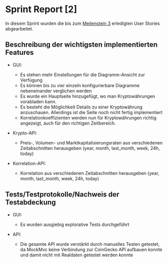 # Sprint Report [2]

In diesem Sprint wurden die bis zum [Meilenstein 3](meilenstein-url) erledigten User Stories abgearbeitet.

## Beschreibung der wichtigsten implementierten Features
- GUI:
    - Es stehen mehr Einstellungen für die Diagramm-Ansicht zur Verfügung
    - Es können bis zu vier einzeln konfigurierbare Diagramme nebeneinander verglichen werden
    - Es wurde ein Hauptseite hinzugefügt, wo man Kryptowährungen vorabladen kann.
    - Es besteht die Möglichkeit Details zu einer Kryptowährung anzuschauen. Allerdings ist die Seite noch nicht fertig implementiert
    - Korrelationkoeffizienten werden nun für Kryptowährungen richtig angezeigt, auch für den richtigen Zeitbereich.

- Krypto-API:
    - Preis-, Volumen- und Marktkapitalisierungsraten aus verschiedenen Zeitabschnitten herausgeben (year, month, last_month, week, 24h, today)

 - Korrelation-API:
    - Korrelation aus verschiedenen Zeitabschnitten herausgeben (year, month, last_month, week, 24h, today)

## Tests/Testprotokolle/Nachweis der Testabdeckung
- GUI:
    - Es wurden ausgiebig explorative Tests durchgeführt

- API:
    - Die gesamte API wurde verstärkt durch manuelles Testen getestet, da MockMvc keine Verbindung zur CoinGecko API aufbauen konnte und damit nicht mit Realdaten getestet werden konnte